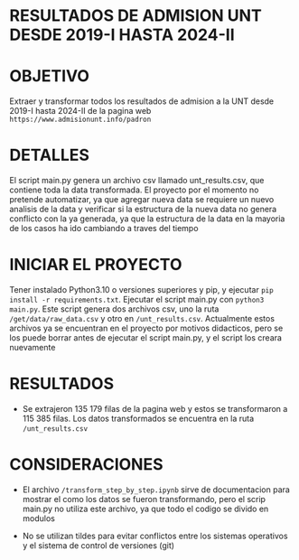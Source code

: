 # RESULTADOS DE ADMISION UNT DESDE 2019-I HASTA 2024-II

# OBJETIVO

Extraer y transformar todos los resultados de admision a la UNT desde 2019-I hasta 2024-II de la pagina web `https://www.admisionunt.info/padron`

# DETALLES

El script main.py genera un archivo csv llamado unt_results.csv, que contiene toda la data transformada. El proyecto por el momento no pretende automatizar, ya que agregar nueva data se requiere un nuevo analisis de la data y verificar si la estructura de la nueva data no genera conflicto con la ya generada, ya que la estructura de la data en la mayoria de los casos ha ido cambiando a traves del tiempo

# INICIAR EL PROYECTO

Tener instalado Python3.10 o versiones superiores y pip, y ejecutar `pip install -r requirements.txt`. Ejecutar el script main.py con `python3 main.py`. Este script genera dos archivos csv, uno la ruta `/get/data/raw_data.csv` y otro en `/unt_results.csv`. Actualmente estos archivos ya se encuentran en el proyecto por motivos didacticos, pero se los puede borrar antes de ejecutar el script main.py, y el script los creara nuevamente

# RESULTADOS

- Se extrajeron 135 179 filas de la pagina web y estos se transformaron a 115 385 filas. Los datos transformados se encuentra en la ruta `/unt_results.csv`

# CONSIDERACIONES

- El archivo `/transform_step_by_step.ipynb` sirve de documentacion para mostrar el como los datos se fueron transformando, pero el scrip main.py no utiliza este archivo, ya que todo el codigo se divido en modulos

- No se utilizan tildes para evitar conflictos entre los sistemas operativos y el sistema de control de versiones (git)
